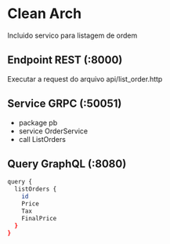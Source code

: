 # Clean Arch

Incluido servico para listagem de ordem


## Endpoint REST (:8000)

Executar a request do arquivo api/list_order.http


## Service GRPC (:50051)

- package pb
- service OrderService
- call ListOrders


## Query GraphQL (:8080)

```sh
query {
  listOrders {
    id
    Price
    Tax
    FinalPrice
  }
}
```